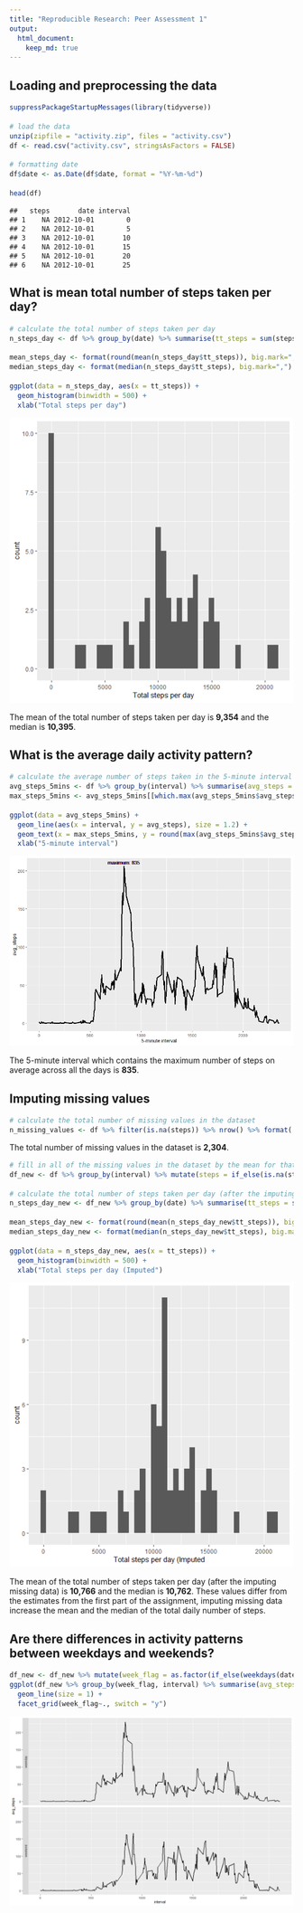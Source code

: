```yaml
---
title: "Reproducible Research: Peer Assessment 1"
output: 
  html_document:
    keep_md: true
---
```


## Loading and preprocessing the data

```r
suppressPackageStartupMessages(library(tidyverse))

# load the data
unzip(zipfile = "activity.zip", files = "activity.csv")
df <- read.csv("activity.csv", stringsAsFactors = FALSE)

# formatting date
df$date <- as.Date(df$date, format = "%Y-%m-%d")

head(df)
```

```
##   steps       date interval
## 1    NA 2012-10-01        0
## 2    NA 2012-10-01        5
## 3    NA 2012-10-01       10
## 4    NA 2012-10-01       15
## 5    NA 2012-10-01       20
## 6    NA 2012-10-01       25
```



## What is mean total number of steps taken per day?

```r
# calculate the total number of steps taken per day
n_steps_day <- df %>% group_by(date) %>% summarise(tt_steps = sum(steps, na.rm = TRUE)) %>% ungroup()

mean_steps_day <- format(round(mean(n_steps_day$tt_steps)), big.mark=",")
median_steps_day <- format(median(n_steps_day$tt_steps), big.mark=",")

ggplot(data = n_steps_day, aes(x = tt_steps)) + 
  geom_histogram(binwidth = 500) +
  xlab("Total steps per day")
```

![](PA1_template_files/figure-html/total_number-1.png)<!-- -->

The mean of the total number of steps taken per day is **9,354** and the median is **10,395**.


## What is the average daily activity pattern?

```r
# calculate the average number of steps taken in the 5-minute interval
avg_steps_5mins <- df %>% group_by(interval) %>% summarise(avg_steps = mean(steps, na.rm = TRUE)) %>% ungroup()
max_steps_5mins <- avg_steps_5mins[[which.max(avg_steps_5mins$avg_steps), "interval"]]

ggplot(data = avg_steps_5mins) + 
  geom_line(aes(x = interval, y = avg_steps), size = 1.2) + 
  geom_text(x = max_steps_5mins, y = round(max(avg_steps_5mins$avg_steps)+5), label = paste("maximum:", as.character(max_steps_5mins))) +
  xlab("5-minute interval")
```

![](PA1_template_files/figure-html/average_daily_activity-1.png)<!-- -->

The 5-minute interval which contains the maximum number of steps on average across all the days is **835**.

## Imputing missing values

```r
# calculate the total number of missing values in the dataset
n_missing_values <- df %>% filter(is.na(steps)) %>% nrow() %>% format(., big.mark=",")
```
The total number of missing values in the dataset is **2,304**.



```r
# fill in all of the missing values in the dataset by the mean for that 5-minute interval
df_new <- df %>% group_by(interval) %>% mutate(steps = if_else(is.na(steps), as.integer(round(mean(steps, na.rm = TRUE))), steps))

# calculate the total number of steps taken per day (after the imputing missing data)
n_steps_day_new <- df_new %>% group_by(date) %>% summarise(tt_steps = sum(steps)) %>% ungroup()

mean_steps_day_new <- format(round(mean(n_steps_day_new$tt_steps)), big.mark=",")
median_steps_day_new <- format(median(n_steps_day_new$tt_steps), big.mark=",")

ggplot(data = n_steps_day_new, aes(x = tt_steps)) + 
  geom_histogram(binwidth = 500) + 
  xlab("Total steps per day (Imputed")
```

![](PA1_template_files/figure-html/filling_missing_values-1.png)<!-- -->

The mean of the total number of steps taken per day (after the imputing missing data) is **10,766** and the median is **10,762**.
These values differ from the estimates from the first part of the assignment, imputing missing data increase the mean and the median of the total daily number of steps.

## Are there differences in activity patterns between weekdays and weekends?


```r
df_new <- df_new %>% mutate(week_flag = as.factor(if_else(weekdays(date) %in% c("samedi", "dimanche"), "weekend", "weekday")))
ggplot(df_new %>% group_by(week_flag, interval) %>% summarise(avg_steps = mean(steps)), aes(x = interval, y = avg_steps)) + 
  geom_line(size = 1) +
  facet_grid(week_flag~., switch = "y")
```

![](PA1_template_files/figure-html/weekly_patterns-1.png)<!-- -->
